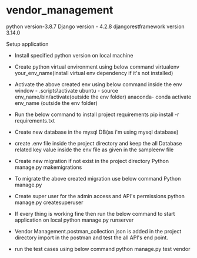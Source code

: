 # vendor_management
python version-3.8.7
Django version - 4.2.8
djangorestframework version 3.14.0

Setup application
- Install specified python version on local machine

- Create python virtual environment using below command
    virtualenv your_env_name(install virtual env dependency if it's not installed)

- Activate the above created env using below command inside the env
    window - \.scripts\activate
    ubuntu - source env_name/bin/activate(outside the env folder)
    anaconda- conda activate env_name (outside the env folder)

- Run the below command to install project requirements
    pip install -r requirements.txt

- Create new database in the mysql DB(as i'm using mysql database) 

- create .env file inside the project directory and keep the all Database related key value inside the env file as given in the sampleenv file

- Create new migration if not exist in the project directory
    Python manage.py makemigrations

- To migrate the above created migration use below command
    Python manage.py 
    
- Create super user for the admin access and API's permissions
    python manage.py createsuperuser

- If every thing is working fine then run the below command to start application on local
    python manage.py runserver

- Vendor Management.postman_collection.json is added in the project directory import in the postman and test the all API's end point.

- run the test cases using below command
    python manage.py test vendor